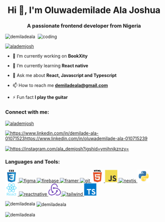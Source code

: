 <h1 align="center">Hi 👋, I'm Oluwademilade Ala Joshua</h1>

<h3 align="center">A passionate frontend developer from Nigeria</h3>

<img align="right" alt="coding" width="400"  src="https://cdn.dribbble.com/users/1162077/screenshots/3848914/programmer.gif"> 

<p align="left"> <img src="https://komarev.com/ghpvc/?username=demiladeala&label=Profile%20views&color=0e75b6&style=flat" alt="demiladeala" /> </p> 

<p align="left"> <a href="https://twitter.com/alademjosh" target="blank"><img src="https://img.shields.io/twitter/follow/alademjosh?logo=twitter&style=for-the-badge" alt="alademjosh" /></a> </p> 

- 🔭 I’m currently working on **BookXity** 

- 🌱 I’m currently learning **React native** 

- 💬 Ask me about **React, Javascript and Typescript** 

- 📫 How to reach me **demiladeala@gmail.com** 

- ⚡ Fun fact **I play the guitar** 

<h3 align="left">Connect with me:</h3>

<p align="left">

<a href="https://twitter.com/alademjosh" target="blank"><img align="center" src="https://raw.githubusercontent.com/rahuldkjain/github-profile-readme-generator/master/src/images/icons/Social/twitter.svg" alt="alademjosh" height="30" width="40" /></a>

<a href="https://linkedin.com/in/https://www.linkedin.com/in/demilade-ala-01071523https://www.linkedin.com/in/oluwademilade-ala-010715239" target="blank"><img align="center" src="https://raw.githubusercontent.com/rahuldkjain/github-profile-readme-generator/master/src/images/icons/Social/linked-in-alt.svg" alt="https://www.linkedin.com/in/demilade-ala-01071523https://www.linkedin.com/in/oluwademilade-ala-010715239" height="30" width="40" /></a>

<a href="https://instagram.com/https://instagram.com/ala_demjosh?igshid=ymjhnjkznzy=" target="blank"><img align="center" src="https://raw.githubusercontent.com/rahuldkjain/github-profile-readme-generator/master/src/images/icons/Social/instagram.svg" alt="https://instagram.com/ala_demjosh?igshid=ymjhnjkznzy=" height="30" width="40" /></a>

</p> 

<h3 align="left">Languages and Tools:</h3>

<p align="left"> <a href="https://www.w3schools.com/css/" target="_blank" rel="noreferrer"> <img src="https://raw.githubusercontent.com/devicons/devicon/master/icons/css3/css3-original-wordmark.svg" alt="css3" width="40" height="40"/> </a> <a href="https://www.figma.com/" target="_blank" rel="noreferrer"> <img src="https://www.vectorlogo.zone/logos/figma/figma-icon.svg" alt="figma" width="40" height="40"/> </a> <a href="https://firebase.google.com/" target="_blank" rel="noreferrer"> <img src="https://www.vectorlogo.zone/logos/firebase/firebase-icon.svg" alt="firebase" width="40" height="40"/> </a> <a href="https://www.framer.com/" target="_blank" rel="noreferrer"> <img src="https://www.vectorlogo.zone/logos/framer/framer-icon.svg" alt="framer" width="40" height="40"/> </a> <a href="https://git-scm.com/" target="_blank" rel="noreferrer"> <img src="https://www.vectorlogo.zone/logos/git-scm/git-scm-icon.svg" alt="git" width="40" height="40"/> </a> <a href="https://www.w3.org/html/" target="_blank" rel="noreferrer"> <img src="https://raw.githubusercontent.com/devicons/devicon/master/icons/html5/html5-original-wordmark.svg" alt="html5" width="40" height="40"/> </a> <a href="https://developer.mozilla.org/en-US/docs/Web/JavaScript" target="_blank" rel="noreferrer"> <img src="https://raw.githubusercontent.com/devicons/devicon/master/icons/javascript/javascript-original.svg" alt="javascript" width="40" height="40"/> </a> <a href="https://nextjs.org/" target="_blank" rel="noreferrer"> <img src="https://cdn.worldvectorlogo.com/logos/nextjs-2.svg" alt="nextjs" width="40" height="40"/> </a> <a href="https://www.python.org" target="_blank" rel="noreferrer"> <img src="https://raw.githubusercontent.com/devicons/devicon/master/icons/python/python-original.svg" alt="python" width="40" height="40"/> </a> <a href="https://reactjs.org/" target="_blank" rel="noreferrer"> <img src="https://raw.githubusercontent.com/devicons/devicon/master/icons/react/react-original-wordmark.svg" alt="react" width="40" height="40"/> </a> <a href="https://reactnative.dev/" target="_blank" rel="noreferrer"> <img src="https://reactnative.dev/img/header_logo.svg" alt="reactnative" width="40" height="40"/> </a> <a href="https://redux.js.org" target="_blank" rel="noreferrer"> <img src="https://raw.githubusercontent.com/devicons/devicon/master/icons/redux/redux-original.svg" alt="redux" width="40" height="40"/> </a> <a href="https://tailwindcss.com/" target="_blank" rel="noreferrer"> <img src="https://www.vectorlogo.zone/logos/tailwindcss/tailwindcss-icon.svg" alt="tailwind" width="40" height="40"/> </a> <a href="https://www.typescriptlang.org/" target="_blank" rel="noreferrer"> <img src="https://raw.githubusercontent.com/devicons/devicon/master/icons/typescript/typescript-original.svg" alt="typescript" width="40" height="40"/> </a> </p> 

<p><img align="left" src="https://github-readme-stats.vercel.app/api/top-langs?username=demiladeala&show_icons=true&locale=en&layout=compact" alt="demiladeala" /></p> 

<p>&nbsp;<img align="center" src="https://github-readme-stats.vercel.app/api?username=demiladeala&show_icons=true&locale=en" alt="demiladeala" /></p> 

<p><img align="center" src="https://github-readme-streak-stats.herokuapp.com/?user=demiladeala&" alt="demiladeala" /></p>








